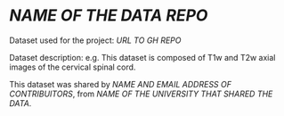 *NAME OF THE DATA REPO*
=======================

Dataset used for the project: *URL TO GH REPO*

Dataset description: e.g. This dataset is composed of T1w and T2w axial images of the cervical spinal cord.

This dataset was shared by *NAME AND EMAIL ADDRESS OF CONTRIBUITORS*, from *NAME OF THE UNIVERSITY THAT SHARED THE DATA*.
